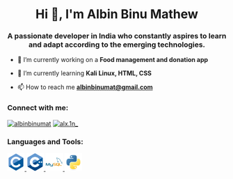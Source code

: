 <h1 align="center">Hi 👋, I'm Albin Binu Mathew</h1>
<h3 align="center">A passionate developer in India who constantly aspires to learn and adapt according to the emerging technologies.</h3>

- 🔭 I’m currently working on a **Food management and donation app**

- 🌱 I’m currently learning **Kali Linux, HTML, CSS**

- 📫 How to reach me **albinbinumat@gmail.com**

<h3 align="left">Connect with me:</h3>
<p align="left">
<a href="https://linkedin.com/in/albinbinumat" target="blank"><img align="center" src="https://raw.githubusercontent.com/rahuldkjain/github-profile-readme-generator/master/src/images/icons/Social/linked-in-alt.svg" alt="albinbinumat" height="30" width="40" /></a>
<a href="https://instagram.com/alx.1n_" target="blank"><img align="center" src="https://raw.githubusercontent.com/rahuldkjain/github-profile-readme-generator/master/src/images/icons/Social/instagram.svg" alt="alx.1n_" height="30" width="40" /></a>
</p>

<h3 align="left">Languages and Tools:</h3>
<p align="left"> <a href="https://www.cprogramming.com/" target="_blank" rel="noreferrer"> <img src="https://raw.githubusercontent.com/devicons/devicon/master/icons/c/c-original.svg" alt="c" width="40" height="40"/> </a> <a href="https://www.w3schools.com/cpp/" target="_blank" rel="noreferrer"> <img src="https://raw.githubusercontent.com/devicons/devicon/master/icons/cplusplus/cplusplus-original.svg" alt="cplusplus" width="40" height="40"/> </a> <a href="https://www.mysql.com/" target="_blank" rel="noreferrer"> <img src="https://raw.githubusercontent.com/devicons/devicon/master/icons/mysql/mysql-original-wordmark.svg" alt="mysql" width="40" height="40"/> </a> <a href="https://www.python.org" target="_blank" rel="noreferrer"> <img src="https://raw.githubusercontent.com/devicons/devicon/master/icons/python/python-original.svg" alt="python" width="40" height="40"/> </a> </p>
